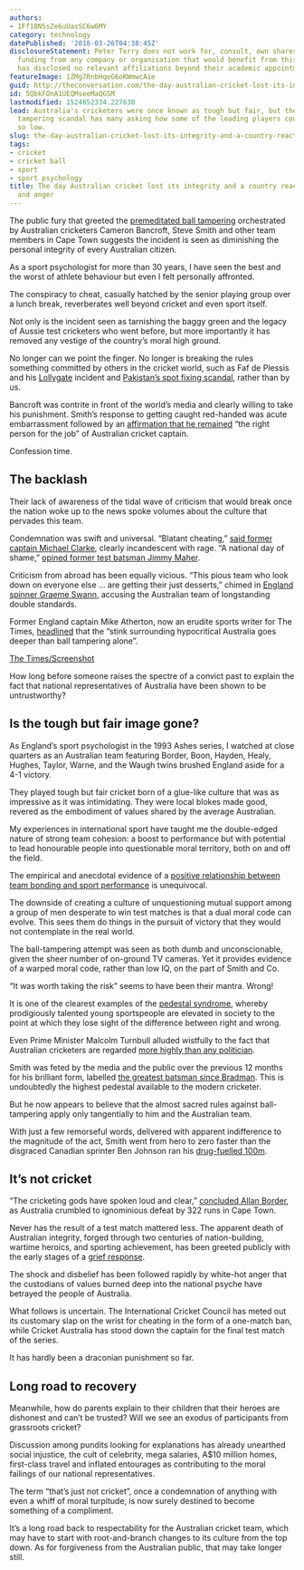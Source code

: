 ```yaml
---
authors:
- 1Ff18NSsZe6uUasSC6w6MY
category: technology
datePublished: '2018-03-26T04:38:45Z'
disclosureStatement: Peter Terry does not work for, consult, own shares in or receive
  funding from any company or organisation that would benefit from this article, and
  has disclosed no relevant affiliations beyond their academic appointment.
featureImage: 1ZMg7RnbHqeG6oKWmwcAie
guid: http://theconversation.com/the-day-australian-cricket-lost-its-integrity-and-a-country-reacted-with-shock-and-anger-93945
id: 5QbkFOnA1UEQMseeMaQGSM
lastmodified: 1524652334.227638
lead: Australia's cricketers were once known as tough but fair, but the latest ball
  tampering scandal has many asking how some of the leading players could have stooped
  so low.
slug: the-day-australian-cricket-lost-its-integrity-and-a-country-reacted-with-shock-and-anger
tags:
- cricket
- cricket ball
- sport
- sport psychology
title: The day Australian cricket lost its integrity and a country reacted with shock
  and anger
---
```

The public fury that greeted the [premeditated ball tampering](http://www.abc.net.au/news/2018-03-25/how-cricket-ball-tampering-incident-unfolded/9584618) orchestrated by Australian cricketers Cameron Bancroft, Steve Smith and other team members in Cape Town suggests the incident is seen as diminishing the personal integrity of every Australian citizen. 

As a sport psychologist for more than 30 years, I have seen the best and the worst of athlete behaviour but even I felt personally affronted.

The conspiracy to cheat, casually hatched by the senior playing group over a lunch break, reverberates well beyond cricket and even sport itself. 

Not only is the incident seen as tarnishing the baggy green and the legacy of Aussie test cricketers who went before, but more importantly it has removed any vestige of the country’s moral high ground.


No longer can we point the finger. No longer is breaking the rules something committed by others in the cricket world, such as Faf de Plessis and his [Lollygate](http://www.heraldsun.com.au/sport/cricket/south-africa-back-their-captain-faf-du-plessis-amid-accusations-of-unusual-balltampering/news-story/066e377efb00e6dd55c4eb2ae29ebd08) incident and [Pakistan’s spot fixing scandal](https://en.wikipedia.org/wiki/Pakistan_cricket_spot-fixing_scandal), rather than by us.

Bancroft was contrite in front of the world’s media and clearly willing to take his punishment. Smith’s response to getting caught red-handed was acute embarrassment followed by an [affirmation that he remained](http://www.abc.net.au/news/2018-03-25/steve-smith-wont-resign-australia-confesses-to-ball-tampering/9584476) “the right person for the job” of Australian cricket captain.

Confession time.

## The backlash

Their lack of awareness of the tidal wave of criticism that would break once the nation woke up to the news spoke volumes about the culture that pervades this team. 

> [](https://twitter.com/MClarke23/status/977609413610545152)

Condemnation was swift and universal. “Blatant cheating,” [said former captain Michael Clarke](http://www.abc.net.au/news/2018-03-25/ball-tampering-controversy-cricket-greats-react/9584496), clearly incandescent with rage. “A national day of shame,” [opined former test batsman Jimmy Maher](https://news.sky.com/story/national-day-of-shame-in-australia-as-cricketers-are-slammed-for-ball-tampering-11303609).

Criticism from abroad has been equally vicious. “This pious team who look down on everyone else … are getting their just desserts,” chimed in [England spinner Graeme Swann](https://www.facebook.com/5liveSport/videos/1682391588520066/), accusing the Australian team of longstanding double standards.

Former England captain Mike Atherton, now an erudite sports writer for The Times, [headlined](https://www.thetimes.co.uk/article/stink-surrounding-hypocritical-australia-goes-deeper-than-ball-tampering-alone-0cgkkld5s) that the “stink surrounding hypocritical Australia goes deeper than ball tampering alone”. 

[](https://images.theconversation.com/files/211915/original/file-20180326-148723-1jfrs78.png?ixlib=rb-1.1.0&q=45&auto=format&w=1000&fit=clip) [The Times/Screenshot](https://www.thetimes.co.uk/article/stink-surrounding-hypocritical-australia-goes-deeper-than-ball-tampering-alone-0cgkkld5s)

How long before someone raises the spectre of a convict past to explain the fact that national representatives of Australia have been shown to be untrustworthy?

## Is the tough but fair image gone?

As England’s sport psychologist in the 1993 Ashes series, I watched at close quarters as an Australian team featuring Border, Boon, Hayden, Healy, Hughes, Taylor, Warne, and the Waugh twins brushed England aside for a 4-1 victory.

They played tough but fair cricket born of a glue-like culture that was as impressive as it was intimidating. They were local blokes made good, revered as the embodiment of values shared by the average Australian. 

My experiences in international sport have taught me the double-edged nature of strong team cohesion: a boost to performance but with potential to lead honourable people into questionable moral territory, both on and off the field. 

The empirical and anecdotal evidence of a [positive relationship between team bonding and sport performance](https://journals.humankinetics.com/doi/abs/10.1123/jsep.24.2.168) is unequivocal.

The downside of creating a culture of unquestioning mutual support among a group of men desperate to win test matches is that a dual moral code can evolve. This sees them do things in the pursuit of victory that they would not contemplate in the real world. 

The ball-tampering attempt was seen as both dumb and unconscionable, given the sheer number of on-ground TV cameras. Yet it provides evidence of a warped moral code, rather than low IQ, on the part of Smith and Co.

“It was worth taking the risk” seems to have been their mantra. Wrong!

It is one of the clearest examples of the [pedestal syndrome](http://groups.psychology.org.au/Assets/Files/the_sporting_mind1_2004.pdf), whereby prodigiously talented young sportspeople are elevated in society to the point at which they lose sight of the difference between right and wrong. 

Even Prime Minister Malcolm Turnbull alluded wistfully to the fact that Australian cricketers are regarded [more highly than any politician](http://www.news.com.au/sport/cricket/legends-want-steve-smith-sacked-after-balltampering-scandal/news-story/766365369ad0b6b19d0895f826957c85). 


Smith was feted by the media and the public over the previous 12 months for his brilliant form, labelled [the greatest batsman since Bradman](https://theconversation.com/what-the-stats-say-is-steve-smith-the-second-best-australian-cricket-batsman-ever-89773). This is undoubtedly the highest pedestal available to the modern cricketer.

But he now appears to believe that the almost sacred rules against ball-tampering apply only tangentially to him and the Australian team. 

With just a few remorseful words, delivered with apparent indifference to the magnitude of the act, Smith went from hero to zero faster than the disgraced Canadian sprinter Ben Johnson ran his [drug-fuelled 100m](https://edition.cnn.com/2012/07/23/sport/olympics-2012-ben-johnson-seoul-1988-dirtiest-race/index.html).

## It’s not cricket

“The cricketing gods have spoken loud and clear,” [concluded Allan Border](https://www.foxsports.com.au/cricket/australia/australia-vs-south-africa-third-test-from-cape-town-allan-border-says-cricket-gods-delivered-swift-karma-after-ball-tampering-scandal/news-story/3de8555ad243b24406af5514431df497), as Australia crumbled to ignominious defeat by 322 runs in Cape Town. 

Never has the result of a test match mattered less. The apparent death of Australian integrity, forged through two centuries of nation-building, wartime heroics, and sporting achievement, has been greeted publicly with the early stages of a [grief response](https://en.wikipedia.org/wiki/K%C3%BCbler-Ross_model).

The shock and disbelief has been followed rapidly by white-hot anger that the custodians of values burned deep into the national psyche have betrayed the people of Australia. 

What follows is uncertain. The International Cricket Council has meted out its customary slap on the wrist for cheating in the form of a one-match ban, while Cricket Australia has stood down the captain for the final test match of the series. 

It has hardly been a draconian punishment so far. 

## Long road to recovery

Meanwhile, how do parents explain to their children that their heroes are dishonest and can’t be trusted? Will we see an exodus of participants from grassroots cricket? 


Discussion among pundits looking for explanations has already unearthed social injustice, the cult of celebrity, mega salaries, A$10 million homes, first-class travel and inflated entourages as contributing to the moral failings of our national representatives.

The term “that’s just not cricket”, once a condemnation of anything with even a whiff of moral turpitude, is now surely destined to become something of a compliment. 

It’s a long road back to respectability for the Australian cricket team, which may have to start with root-and-branch changes to its culture from the top down. As for forgiveness from the Australian public, that may take longer still.